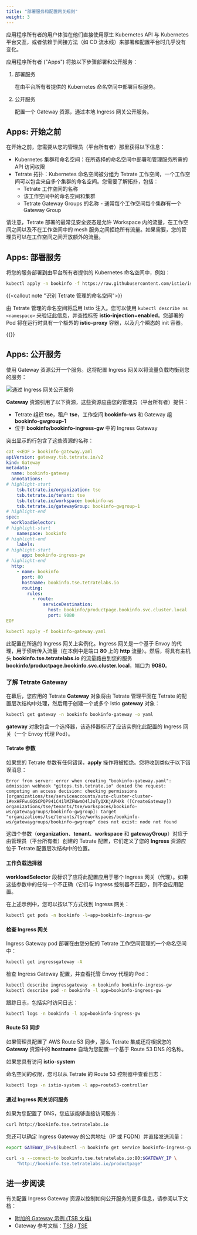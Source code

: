 ```yaml
---
title: "部署服务和配置网关规则"
weight: 3
---
```


应用程序所有者的用户体验在他们直接使用原生 Kubernetes API 与 Kubernetes 平台交互，或者依赖于间接方法（如 CD 流水线）来部署和配置平台时几乎没有变化。

应用程序所有者 ("Apps") 将按以下步骤部署和公开服务：

1. 部署服务

   在由平台所有者提供的 Kubernetes 命名空间中部署目标服务。

2. 公开服务

   配置一个 Gateway 资源，通过本地 Ingress 网关公开服务。

## Apps: 开始之前

在开始之前，您需要从您的管理员（平台所有者）那里获得以下信息：

 * Kubernetes 集群和命名空间：在所选择的命名空间中部署和管理服务所需的 API 访问权限
 * Tetrate 拓扑：Kubernetes 命名空间被分组为 Tetrate 工作空间，一个工作空间可以包含来自多个集群的命名空间。您需要了解拓扑，包括：
   * Tetrate 工作空间的名称
   * 该工作空间中的命名空间和集群
   * Tetrate Gateway Groups 的名称 - 通常每个工作空间每个集群有一个 Gateway Group

请注意，Tetrate 部署的最常见安全姿态是允许 Workspace 内的流量，在工作空间之间以及不在工作空间中的 mesh 服务之间拒绝所有流量。如果需要，您的管理员可以在工作空间之间开放额外的流量。

## Apps: 部署服务

将您的服务部署到由平台所有者提供的 Kubernetes 命名空间中，例如：

```bash
kubectl apply -n bookinfo -f https://raw.githubusercontent.com/istio/istio/master/samples/bookinfo/platform/kube/bookinfo.yaml
```

{{<callout note "识别 Tetrate 管理的命名空间">}}

由 Tetrate 管理的命名空间将启用 Istio 注入。您可以使用 `kubectl describe ns <namespace>` 来验证此信息，并查找标签 **istio-injection=enabled**。您部署的 Pod 将在运行时具有一个额外的 **istio-proxy** 容器，以及几个瞬态的 init 容器。

{{</callout>}}

## Apps: 公开服务

使用 Gateway 资源公开一个服务。这将配置 Ingress 网关以将流量负载均衡到您的服务：

![通过 Ingress 网关公开服务](../images/topology.png)

**Gateway** 资源引用了以下资源，这些资源应由您的管理员（平台所有者）提供：

 * Tetrate 组织 **tse**，租户 **tse**，工作空间 **bookinfo-ws** 和 Gateway 组 **bookinfo-gwgroup-1**
 * 位于 **bookinfo/bookinfo-ingress-gw** 中的 Ingress Gateway

突出显示的行包含了这些资源的名称：

```yaml
cat <<EOF > bookinfo-gateway.yaml
apiVersion: gateway.tsb.tetrate.io/v2
kind: Gateway
metadata:
  name: bookinfo-gateway
  annotations:
# highlight-start
    tsb.tetrate.io/organization: tse
    tsb.tetrate.io/tenant: tse
    tsb.tetrate.io/workspace: bookinfo-ws
    tsb.tetrate.io/gatewayGroup: bookinfo-gwgroup-1
# highlight-end
spec:
  workloadSelector:
# highlight-start
    namespace: bookinfo
# highlight-end
    labels:
# highlight-start
      app: bookinfo-ingress-gw
# highlight-end
  http:
    - name: bookinfo
      port: 80
      hostname: bookinfo.tse.tetratelabs.io
      routing:
        rules:
          - route:
              serviceDestination:
                host: bookinfo/productpage.bookinfo.svc.cluster.local
                port: 9080
EOF

kubectl apply -f bookinfo-gateway.yaml
```

此配置在所选的 Ingress 网关上实例化。Ingress 网关是一个基于 Envoy 的代理，用于侦听传入流量（在本例中是端口 **80** 上的 **http** 流量）。然后，将具有主机头 **bookinfo.tse.tetratelabs.io** 的流量路由到您的服务 **bookinfo/productpage.bookinfo.svc.cluster.local**，端口为 **9080**。

### 了解 Tetrate Gateway

在幕后，您应用的 Tetrate **Gateway** 对象将由 Tetrate 管理平面在 Tetrate 的配置层次结构中处理，然后用于创建一个或多个 Istio **gateway** 对象：

```bash
kubectl get gateway -n bookinfo bookinfo-gateway -o yaml
```

**gateway** 对象包含一个选择器，该选择器标识了应该实例化此配置的 Ingress 网关（一个 Envoy 代理 Pod）。

#### Tetrate 参数

如果您的 Tetrate 参数有任何错误，**apply** 操作将被拒绝。您将收到类似于以下错误消息：

```
Error from server: error when creating "bookinfo-gateway.yaml": admission webhook "gitops.tsb.tetrate.io" denied the request: computing an access decision: checking permissions [organizations/tse/serviceaccounts/auto-cluster-cluster-1#exHFFwuGQSCPQP941C4ilMZFWwmO4lJoTyQXKjAPHXk ([CreateGateway]) organizations/tse/tenants/tse/workspaces/bookinfo-ws/gatewaygroups/bookinfo-gwgroup]: target "organizations/tse/tenants/tse/workspaces/bookinfo-ws/gatewaygroups/bookinfo-gwgroup" does not exist: node not found
```

这四个参数（**organization**、**tenant**、**workspace** 和 **gatewayGroup**）对应于由管理员（平台所有者）创建的 Tetrate 配置，它们定义了您的 **Ingress** 资源应位于 Tetrate 配置层次结构中的位置。

#### 工作负载选择器

**workloadSelector** 段标识了应将此配置应用于哪个 Ingress 网关（代理）。如果这些参数中的任何一个不正确（它们与 Ingress 控制器不匹配），则不会应用配置。

在上述示例中，您可以按以下方式找到 Ingress 网关：

```bash
kubectl get pods -n bookinfo -l=app=bookinfo-ingress-gw
```

#### 检查 Ingress 网关

Ingress Gateway pod 部署在由您分配的 Tetrate 工作空间管理的一个命名空间中：

```bash
kubectl get ingressgateway -A
```

检查 Ingress Gateway 配置，并查看托管 Envoy 代理的 Pod：

```bash
kubectl describe ingressgateway -n bookinfo bookinfo-ingress-gw
kubectl describe pod -n bookinfo -l app=bookinfo-ingress-gw
```

跟踪日志，包括实时访问日志：

```bash
kubectl logs -n bookinfo -l app=bookinfo-ingress-gw
```

#### Route 53 同步

如果管理员配置了 AWS Route 53 同步，那么 Tetrate 集成还将根据您的 **Gateway** 资源中的 **hostname** 自动为您配置一个基于 Route 53 DNS 的名称。

如果您具有访问 **istio-system**

 命名空间的权限，您可以从 Tetrate 的 Route 53 控制器中查看日志：

```bash
kubectl logs -n istio-system -l app=route53-controller
```

#### 通过 Ingress 网关访问服务

如果为您配置了 DNS，您应该能够直接访问服务：

```bash
curl http://bookinfo.tse.tetratelabs.io
```

您还可以确定 Ingress Gateway 的公共地址（IP 或 FQDN）并直接发送流量：

```bash
export GATEWAY_IP=$(kubectl -n bookinfo get service bookinfo-ingress-gw -o jsonpath="{.status.loadBalancer.ingress[0]['hostname','ip']}")

curl -s --connect-to bookinfo.tse.tetratelabs.io:80:$GATEWAY_IP \
    "http://bookinfo.tse.tetratelabs.io/productpage" 
```

## 进一步阅读

有关配置 Ingress Gateway 资源以控制如何公开服务的更多信息，请参阅以下文档：

 * [附加的 Gateway 示例 (TSB 文档)](../..//quickstart/ingress-gateway)
 * Gateway 参考文档：[TSB](https://docs.tetrate.io/service-bridge/refs/tsb/gateway/v2/ingress_gateway) / [TSE](https://docs.tetrate.io/service-express/reference/k8s-api/tsb-crds-gen#gateway)